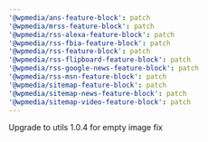 ```yaml
---
'@wpmedia/ans-feature-block': patch
'@wpmedia/mrss-feature-block': patch
'@wpmedia/rss-alexa-feature-block': patch
'@wpmedia/rss-fbia-feature-block': patch
'@wpmedia/rss-feature-block': patch
'@wpmedia/rss-flipboard-feature-block': patch
'@wpmedia/rss-google-news-feature-block': patch
'@wpmedia/rss-msn-feature-block': patch
'@wpmedia/sitemap-feature-block': patch
'@wpmedia/sitemap-news-feature-block': patch
'@wpmedia/sitemap-video-feature-block': patch
---
```


Upgrade to utils 1.0.4 for empty image fix
